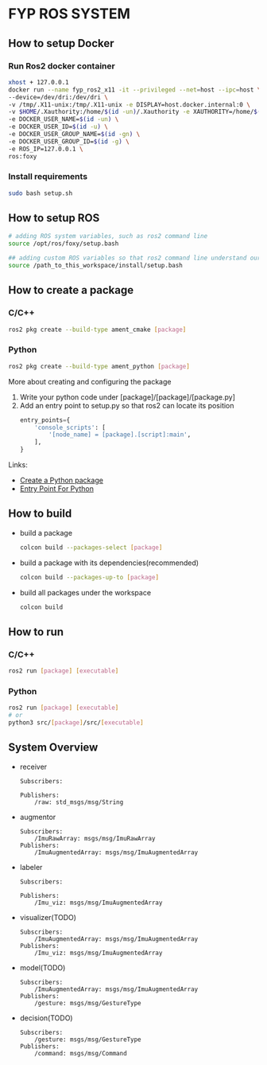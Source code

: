 # FYP ROS SYSTEM

## How to setup Docker 
### Run Ros2 docker container
```sh
xhost + 127.0.0.1
docker run --name fyp_ros2_x11 -it --privileged --net=host --ipc=host \
--device=/dev/dri:/dev/dri \
-v /tmp/.X11-unix:/tmp/.X11-unix -e DISPLAY=host.docker.internal:0 \
-v $HOME/.Xauthority:/home/$(id -un)/.Xauthority -e XAUTHORITY=/home/$(id -un)/.Xauthority \
-e DOCKER_USER_NAME=$(id -un) \
-e DOCKER_USER_ID=$(id -u) \
-e DOCKER_USER_GROUP_NAME=$(id -gn) \
-e DOCKER_USER_GROUP_ID=$(id -g) \
-e ROS_IP=127.0.0.1 \
ros:foxy
```

### Install requirements
```sh
sudo bash setup.sh
```

## How to setup ROS
```sh
# adding ROS system variables, such as ros2 command line
source /opt/ros/foxy/setup.bash     

## adding custom ROS variables so that ros2 command line understand our packages, such as msgs, augmentor
source /path_to_this_workspace/install/setup.bash 
```

## How to create a package

### C/C++
```sh
ros2 pkg create --build-type ament_cmake [package]
```

### Python
```sh
ros2 pkg create --build-type ament_python [package]
````

More about creating and configuring the package
1. Write your python code under [package]/[package]/[package.py]
2. Add an entry point to setup.py so that ros2 can locate its position
    ```py
    entry_points={
        'console_scripts': [
            '[node_name] = [package].[script]:main',
        ],
    }
    ```

Links:

* [Create a Python package](https://docs.ros.org/en/foxy/Tutorials/Beginner-Client-Libraries/Writing-A-Simple-Py-Publisher-And-Subscriber.html)
* [Entry Point For Python](https://docs.ros.org/en/foxy/How-To-Guides/Developing-a-ROS-2-Package.html#python-packages)

## How to build
* build a package
    ```sh 
    colcon build --packages-select [package]
    ```

* build a package with its dependencies(recommended)
    ```sh 
    colcon build --packages-up-to [package]
    ```

* build all packages under the workspace 
    ```sh 
    colcon build
    ```


## How to run
### C/C++
```sh 
ros2 run [package] [executable]
```

### Python
```sh 
ros2 run [package] [executable]
# or
python3 src/[package]/src/[executable]
```

## System Overview

* receiver
    ```
    Subscribers:

    Publishers:
        /raw: std_msgs/msg/String
    ```

* augmentor
    ```
    Subscribers:
        /ImuRawArray: msgs/msg/ImuRawArray
    Publishers:
        /ImuAugmentedArray: msgs/msg/ImuAugmentedArray
    ```

* labeler
    ```
    Subscribers:

    Publishers:
        /Imu_viz: msgs/msg/ImuAugmentedArray
    ```

* visualizer(TODO)
    ```
    Subscribers:
        /ImuAugmentedArray: msgs/msg/ImuAugmentedArray
    Publishers:
        /Imu_viz: msgs/msg/ImuAugmentedArray
    ```

* model(TODO)
    ```
    Subscribers:
        /ImuAugmentedArray: msgs/msg/ImuAugmentedArray
    Publishers:
        /gesture: msgs/msg/GestureType
    ```

* decision(TODO)
    ```
    Subscribers:
        /gesture: msgs/msg/GestureType
    Publishers:
        /command: msgs/msg/Command
    ```